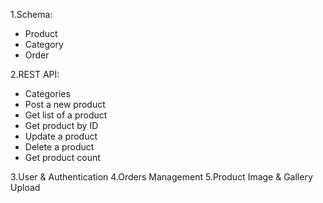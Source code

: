 1.Schema:
- Product
- Category
- Order
  
2.REST API:
- Categories
- Post a new product
- Get list of a product
- Get product by ID
- Update a product
- Delete a product
- Get product count


3.User & Authentication
4.Orders Management
5.Product Image & Gallery Upload
